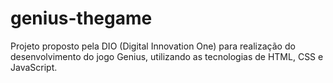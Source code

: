 # genius-thegame
Projeto proposto pela DIO (Digital Innovation One) para realização do desenvolvimento do jogo Genius, utilizando as tecnologias de HTML, CSS e JavaScript.
